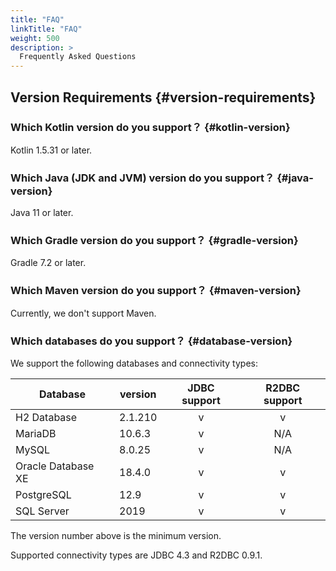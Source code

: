 ```yaml
---
title: "FAQ"
linkTitle: "FAQ"
weight: 500
description: >
  Frequently Asked Questions
---
```


## Version Requirements {#version-requirements}

### Which Kotlin version do you support？ {#kotlin-version}

Kotlin 1.5.31 or later.

### Which Java (JDK and JVM) version do you support？ {#java-version}

Java 11 or later.

### Which Gradle version do you support？ {#gradle-version}

Gradle 7.2 or later.

### Which Maven version do you support？ {#maven-version}

Currently, we don't support Maven.

### Which databases do you support？ {#database-version}

We support the following databases and connectivity types:

| Database           | version | JDBC support | R2DBC support |
|--------------------|---------|:------------:|:-------------:|
| H2 Database        | 2.1.210 |      v       |       v       |
| MariaDB            | 10.6.3  |      v       |      N/A      |
| MySQL              | 8.0.25  |      v       |      N/A      |
| Oracle Database XE | 18.4.0  |      v       |       v       |
| PostgreSQL         | 12.9    |      v       |       v       |
| SQL Server         | 2019    |      v       |       v       |

The version number above is the minimum version.

Supported connectivity types are JDBC 4.3 and R2DBC 0.9.1.

